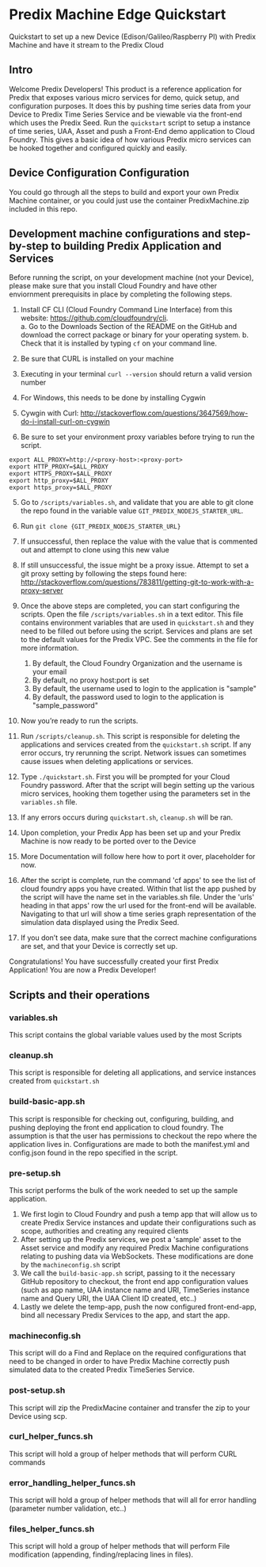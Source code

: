 # Predix Machine Edge Quickstart
Quickstart to set up a new Device (Edison/Galileo/Raspberry PI) with Predix Machine and have it stream to the Predix Cloud

## Intro
Welcome Predix Developers! This product is a reference application for Predix that exposes various micro services for demo, quick setup, and configuration purposes. It does this by pushing time series data from your Device  to Predix Time Series Service and be viewable via the front-end which uses the Predix Seed. Run the `quickstart` script to setup a instance of time series, UAA, Asset and push a Front-End demo application to Cloud Foundry. This gives a basic idea of how various Predix micro services can be hooked together and configured quickly and easily.

## Device Configuration Configuration

You could go through all the steps to build and export your own Predix Machine container, or you could just use the container PredixMachine.zip included in this repo.

## Development machine configurations and step-by-step to building Predix Application and Services

Before running the script, on your development machine (not your Device), please make sure that you install Cloud Foundry and have other enviornment prerequisits in place by completing the following steps.

1. Install CF CLI (Cloud Foundry Command Line Interface) from this website: https://github.com/cloudfoundry/cli.  
  a. Go to the Downloads Section of the README on the GitHub and download the correct package or binary for your operating system. 
  b. Check that it is installed by typing `cf` on your command line.  

2. Be sure that CURL is installed on your machine
  1. Executing in your terminal `curl --version` should return a valid version number
  2. For Windows, this needs to be done by installing Cygwin
  3. Cywgin with Curl: http://stackoverflow.com/questions/3647569/how-do-i-install-curl-on-cygwin
  
3. Be sure to set your environment proxy variables before trying to run the script.

```
export ALL_PROXY=http://<proxy-host>:<proxy-port>
export HTTP_PROXY=$ALL_PROXY
export HTTPS_PROXY=$ALL_PROXY
export http_proxy=$ALL_PROXY
export https_proxy=$ALL_PROXY
```

5. Go to `/scripts/variables.sh`, and validate that you are able to git clone the repo found in the variable value `GIT_PREDIX_NODEJS_STARTER_URL`. 
  1. Run `git clone {GIT_PREDIX_NODEJS_STARTER_URL}`
  2. If unsuccessful, then replace the value with the value that is commented out and attempt to clone using this new value
  3. If still unsuccessful, the issue might be a proxy issue. Attempt to set a git proxy setting by following the steps found here: http://stackoverflow.com/questions/783811/getting-git-to-work-with-a-proxy-server

6. Once the above steps are completed, you can start configuring the scripts.  Open the file `/scripts/variables.sh` in a text editor.  This file contains environment variables that are used in `quickstart.sh` and they need to be filled out before using the script. Services and plans are set to the default values for the Predix VPC. See the comments in the file for more information.
    1. By default, the Cloud Foundry Organization and the username is your email
    2. By default, no proxy host:port is set
    3. By default, the username used to login to the application is "sample"
    4. By default, the password used to login to the application is "sample_password"

7. Now you’re ready to run the scripts.

  1. Run `/scripts/cleanup.sh`. This script is responsible for deleting the applications and services created from the `quickstart.sh` script. If any error occurs, try rerunning the script. Network issues can sometimes cause issues when deleting applications or services.
  2. Type `./quickstart.sh`. First you will be prompted for your Cloud Foundry password. After that the script will begin setting up the various micro services, hooking them together using the parameters set in the `variables.sh` file.
  3. If any errors occurs during `quickstart.sh`, `cleanup.sh` will be ran.

7.	Upon completion, your Predix App has been set up and your Predix Machine is now ready to be ported over to the Device
  1. More Documentation will follow here how to port it over, placeholder for now.

8.	After the script is complete, run the command 'cf apps' to see the list of cloud foundry apps you have created. Within that list the app pushed by the script will have the name set in the variables.sh file. Under the 'urls' heading in that apps' row the url used for the front-end will be available. Navigating to that url will show a time series graph representation of the simulation data displayed using the Predix Seed.

  1. If you don’t see data, make sure that the correct machine configurations are set, and that your Device is correctly set up.


Congratulations! You have successfully created your first Predix Application! You are now a Predix Developer!


## Scripts and their operations
### variables.sh
This script contains the global variable values used by the most Scripts
### cleanup.sh
This script is responsible for deleting all applications, and service instances created from `quickstart.sh`
### build-basic-app.sh
This script is responsible for checking out, configuring, building, and pushing deploying the front end application to cloud foundry. The assumption is that the user has permissions to checkout the repo where the application lives in. Configurations are made to both the manifest.yml and config.json found in the repo specified in the script.
### pre-setup.sh
This script performs the bulk of the work needed to set up the sample application.
1.  We first login to Cloud Foundry and push a temp app that will allow us to create Predix Service instances and update their configurations such as scope, authorities and creating any required clients
2.  After setting up the Predix services, we post a 'sample' asset to the Asset service and modify any required Predix Machine configurations relating to pushing data via WebSockets. These modifications are done by the `machineconfig.sh` script
3.  We call the `build-basic-app.sh` script, passing to it the necessary GitHub repository to checkout, the front end app configuration values (such as app name, UAA instance name and URI, TimeSeries instance name and Query URI, the UAA Client ID created, etc..)
4.  Lastly we delete the temp-app, push the now configured front-end-app, bind all necessary Predix Services to the app, and start the app.
### machineconfig.sh
This script will do a Find and Replace on the required configurations that need to be changed in order to have Predix Machine correctly push simulated data to the created Predix TimeSeries Service.
### post-setup.sh
This script will zip the PredixMacine container and transfer the zip to your Device using scp.
### curl_helper_funcs.sh
This script will hold a group of helper methods that will perform CURL commands
### error_handling_helper_funcs.sh
This script will hold a group of helper methods that will all for error handling (parameter number validation, etc..)
### files_helper_funcs.sh
This script will hold a group of helper methods that will perform File modification (appending, finding/replacing lines in files).
